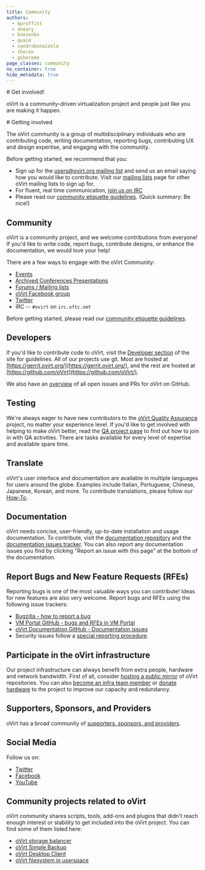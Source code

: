 ```yaml
---
title: Community
authors:
  - bproffitt
  - dneary
  - knesenko
  - quaid
  - sandrobonazzola
  - theron
  - gshereme
page_classes: community
no_container: true
hide_metadata: true
---
```


<section class="community_head">
# Get involved!

oVirt is a community-driven virtualization project and people just like you are making it happen.
</section>

<section class="container">
# Getting involved

The oVirt community is a group of multidisciplinary individuals who are contributing code, writing documentation, reporting bugs, contributing UX and design expertise, and engaging with the community.

Before getting started, we recommend that you:

* Sign up for the [users@ovirt.org mailing list](/community/users-list.html) and send us an email saying how you would like to contribute. Visit our [mailing lists](/community/about/mailing-lists.html) page for other oVirt mailing lists to sign up for.
* For fluent, real time communication, [join us on IRC](/community/about/contact.html#irc)
* Please read our [community etiquette guidelines](/community/about/community-guidelines.html). (Quick summary: Be nice!)


# Community

oVirt is a community project, and we welcome contributions from everyone! If you'd like to write code, report bugs, contribute designs, or enhance the documentation, we would love your help!

There are a few ways to engage with the oVirt Community:

* [Events](/events/)
* [Archived Conferences Presentations](archived_conferences_presentations.html)
* [Forums / Mailing lists](https://lists.ovirt.org/archives/)
* [oVirt Facebook group](https://www.facebook.com/groups/ovirt.openvirtualization/)
* [Twitter](https://twitter.com/ovirt)
* IRC -- `#ovirt` on `irc.oftc.net`

Before getting started, please read our [community etiquette guidelines](/community/about/community-guidelines.html).

## Developers

If you'd like to contribute code to oVirt, visit the [Developer section](/develop/) of the site for guidelines. All of our projects use git. Most are hosted at [https://gerrit.ovirt.org/](https://gerrit.ovirt.org/), and the rest are hosted at [https://github.com/oVirt](https://github.com/oVirt/).

We also have an [overview](https://github.com/oVirt/ovirt-site/blob/dashpanel/dashpanel-ovirt.md) of all open issues and PRs for oVirt on GitHub.

## Testing

We're always eager to have new contributors to the [oVirt Quality Assurance](/develop/qa/index.html) project, no matter your experience level.
If you'd like to get involved with helping to make oVirt better, read the [QA project page](/develop/qa/index.html) to find out how to join in with QA activities.
There are tasks available for every level of expertise and available spare time.

## Translate

oVirt's user interface and documentation are available in multiple languages for users around the globe.
Examples include Italian, Portuguese, Chinese, Japanese, Korean, and more.
To contribute translations, please follow our [How-To](/develop/localization.html).

## Documentation

oVirt needs concise, user-friendly, up-to-date installation and usage documentation. To contribute, visit the [documentation repository](https://github.com/oVirt/ovirt-site/tree/master/source/documentation) and the [documentation issues tracker](https://github.com/oVirt/ovirt-site/issues?q=is%3Aissue+is%3Aopen+label%3Adocumentation). You can also report any documentation issues you find by clicking "Report an issue with this page" at the bottom of the documentation.

## Report Bugs and New Feature Requests (RFEs)

Reporting bugs is one of the most valuable ways you can contribute! Ideas for new features are also very welcome. Report bugs and RFEs using the following issue trackers:

* [Bugzilla - how to report a bug](/community/report-a-bug.html)
* [VM Portal GitHub - bugs and RFEs in VM Portal](https://github.com/oVirt/ovirt-web-ui/issues)
* [oVirt Documentation GitHub - Documentation issues](https://github.com/oVirt/ovirt-site/issues?q=is%3Aissue+is%3Aopen+label%3Adocumentation)
* Security issues follow a [special reporting procedure](/community/security.html).

## Participate in the oVirt infrastructure

Our project infrastructure can always benefit from extra people, hardware and network bandwidth. First of all, consider [hosting a public mirror](/community/get-involved/repository-mirrors.html) of oVirt repositories. You can also [become an infra team member](/community/becoming-an-infrastructure-team-member.html) or [donate hardware](/community/get-involved/donate-hardware.html) to the project to improve our capacity and redundancy.

## Supporters, Sponsors, and Providers

oVirt has a broad community of [supporters, sponsors, and providers](/community/user-stories/users-and-providers.html).

## Social Media

Follow us on:

* [Twitter](https://twitter.com/ovirt)
* [Facebook](https://www.facebook.com/groups/ovirt.openvirtualization/)
* [YouTube](http://www.youtube.com/user/ovirtproject)

## Community projects related to oVirt

oVirt community shares scripts, tools, add-ons and plugins that didn't reach enough interest or stability
to get included into the oVirt project.
You can find some of them listed here:

 * [oVirt storage balancer](https://github.com/nkovacne/ovirt-storage-balancer)
 * [oVirt Simple Backup](https://github.com/zipurman/oVIRT_Simple_Backup)
 * [oVirt Desktop Client](https://github.com/nkovacne/ovirt-desktop-client)
 * [oVirt filesystem in userspace](https://github.com/yuvalturg/ovirtfs)
</section>
